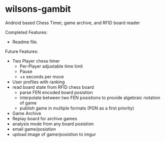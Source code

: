 wilsons-gambit
============

Android based Chess Timer, game archive, and RFID board reader

Completed Features:
* Readme file.

Future Features:
* Two Player chess timer
	* Per-Player adjustable time limit
	* Pause
	* +x seconds per move
* User profiles with ranking
* read board state from RFID chess board
	* parse FEN encoded board posistion 
	* interpolate between two FEN posistions to provide algebraic notation of game
	* publish game in multiple formats (PGN as a first priority)
* Game Archive
* Replay board for archive games
* analysis mode from any board posistion
* email game/posistion
* upload image of game/posistion to imgur

